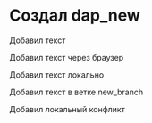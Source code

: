 ﻿# Создал dap_new

Добавил текст

Добавил текст через браузер

Добавил текст локально

Добавил текст в ветке new_branch

Добавил локальный конфликт
